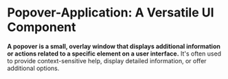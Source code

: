# Popover-Application: A Versatile UI Component
**A popover is a small, overlay window that displays additional information or actions related to a specific element on a user interface.**
It's often used to provide context-sensitive help, display detailed information, or offer additional options.
